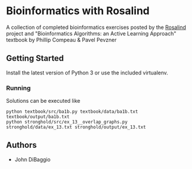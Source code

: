 # Bioinformatics with Rosalind

A collection of completed bioinformatics exercises posted by the [Rosalind](http://rosalind.info/about/) project and "Bioinformatics Algorithms: an Active Learning Approach" textbook by Phillip Compeau & Pavel Pevzner

## Getting Started

Install the latest version of Python 3 or use the included virtualenv.

### Running

Solutions can be executed like
```
python textbook/src/ba1b.py textbook/data/ba1b.txt textbook/output/ba1b.txt
python stronghold/src/ex_13__overlap_graphs.py stronghold/data/ex_13.txt stronghold/output/ex_13.txt
```

## Authors

* John DiBaggio

